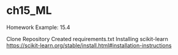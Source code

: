 # ch15_ML

Homework Example:  15.4

Clone Repository
Created requirements.txt
Installing scikit-learn
https://scikit-learn.org/stable/install.html#installation-instructions

